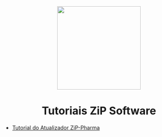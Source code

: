 <div align="center">
        <img width="220" tilte="Logo ZiP" src="https://github.com/zip-software2020/zipatualizadorph-api/blob/main/img/Sem%20Título-1.png"/>
        <h1><strong>Tutoriais ZiP Software</strong></h1>
</div>

- [Tutorial do Atualizador ZiP-Pharma](https://github.com/zip-software2020/Tutoriais/blob/main/AtualizadorPharma/README.md)


